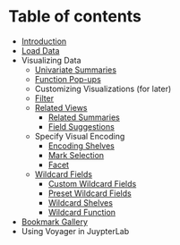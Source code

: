 # Table of contents

* [Introduction](README.md)
* [Load Data](load-data.md)
* Visualizing Data
  * [Univariate Summaries](visualizing-data/univariate-summaries.md)
  * [Function Pop-ups](visualizing-data/function-pop-ups.md)
  * Customizing Visualizations \(for later\)
  * [Filter](visualizing-data/filter.md)
  * [Related Views](visualizing-data/related-views/README.md)
    * [Related Summaries](visualizing-data/related-views/related-summaries.md)
    * [Field Suggestions](visualizing-data/related-views/field-suggestions.md)
  * Specify Visual Encoding
    * [Encoding Shelves](visualizing-data/specify-visual-encoding/encoding-shelves.md)
    * [Mark Selection](visualizing-data/specify-visual-encoding/mark-selection.md)
    * [Facet](visualizing-data/specify-visual-encoding/facet.md)
  * [Wildcard Fields](visualizing-data/wildcard-fields/README.md)
    * [Custom Wildcard Fields](visualizing-data/wildcard-fields/custom-wildcard-fields.md)
    * [Preset Wildcard Fields](visualizing-data/wildcard-fields/preset-wildcard-fields.md)
    * [Wildcard Shelves](visualizing-data/wildcard-fields/wildcard-shelves.md)
    * [Wildcard Function](visualizing-data/wildcard-fields/wildcard-function.md)
* [Bookmark Gallery](bookmark-gallery.md)
* Using Voyager in JuypterLab

